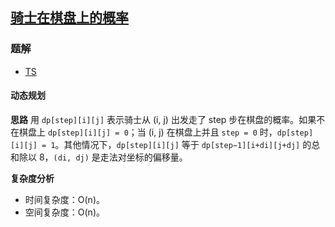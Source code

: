 ## [骑士在棋盘上的概率](https://leetcode-cn.com/problems/knight-probability-in-chessboard/)
### 题解
+ [TS](../../ts/768/688.ts)

#### 动态规划
**思路**
用 `dp[step][i][j]` 表示骑士从 (i, j) 出发走了 step 步在棋盘的概率。如果不在棋盘上 `dp[step][i][j] = 0`；当 (i, j) 在棋盘上并且 `step = 0` 时，`dp[step][i][j] = 1`。其他情况下，`dp[step][i][j]` 等于 `dp[step−1][i+di][j+dj]` 的总和除以 8，`(di, dj)` 是走法对坐标的偏移量。

**复杂度分析**
+ 时间复杂度：O(n)。
+ 空间复杂度：O(n)。
